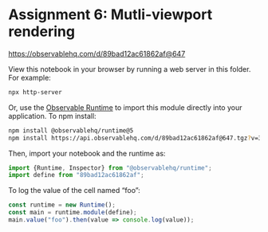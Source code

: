 # Assignment 6: Mutli-viewport rendering

https://observablehq.com/d/89bad12ac61862af@647

View this notebook in your browser by running a web server in this folder. For
example:

~~~sh
npx http-server
~~~

Or, use the [Observable Runtime](https://github.com/observablehq/runtime) to
import this module directly into your application. To npm install:

~~~sh
npm install @observablehq/runtime@5
npm install https://api.observablehq.com/d/89bad12ac61862af@647.tgz?v=3
~~~

Then, import your notebook and the runtime as:

~~~js
import {Runtime, Inspector} from "@observablehq/runtime";
import define from "89bad12ac61862af";
~~~

To log the value of the cell named “foo”:

~~~js
const runtime = new Runtime();
const main = runtime.module(define);
main.value("foo").then(value => console.log(value));
~~~
